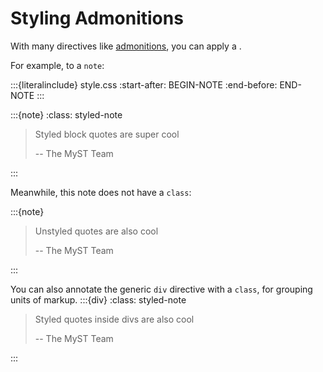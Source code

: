 # Styling Admonitions

With many directives like [admonitions](xref:guide/admonitions), you can apply a [](xref:guide#directive-admonition-class).

For example, to a `note`:

:::{literalinclude} style.css
:start-after: BEGIN-NOTE
:end-before: END-NOTE
:::

:::{note}
:class: styled-note

> Styled block quotes are super cool
>
> -- The MyST Team

:::

Meanwhile, this note does not have a `class`:

:::{note}

> Unstyled quotes are also cool
>
> -- The MyST Team

:::

You can also annotate the generic `div` directive with a `class`, for grouping units of markup.
:::{div}
:class: styled-note

> Styled quotes inside divs are also cool
>
> -- The MyST Team

:::
